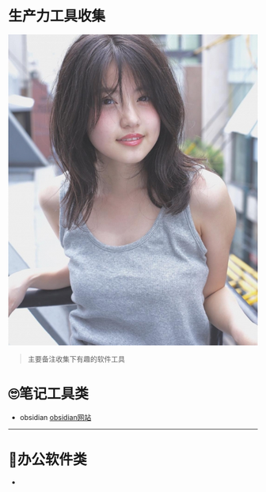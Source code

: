 # 生产力工具收集
![生产力工具](imge/geek-chic/DM_20230208114757_001.jpg "生产力工具")
> 主要备注收集下有趣的软件工具
# :roll_eyes:笔记工具类
- obsidian [obsidian网站](https://obsidian.md/)
---
# :peach:办公软件类
-
